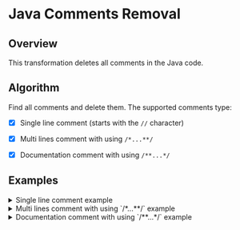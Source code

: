 # Java Comments Removal

## Overview

This transformation deletes all comments in the Java code. 

## Algorithm

Find all comments and delete them. The supported comments type:

- [x] Single line comment (starts with the `//` character)

- [x] Multi lines comment with using `/*...**/`

- [x] Documentation comment with using `/**...*/`

## Examples

<details><summary>Single line comment example</summary>
<p>

Code before transformation:

```
// Single line comment
// Single line comment
public class Test {
    // Single line comment
    // Single line comment
    // Single line comment
}
```

Code after transformation:

```
public class Test {
}
```

</p>
</details>


<details><summary>Multi lines comment with using `/*...**/` example</summary>
<p>

Code before transformation:

```
public class Test {
    /*
    This is a comment
    written in
    more than just one line
    * */
    /*
    This is a comment
    written in
    more than just one line
    * */
    /*
    This is a comment
    written in
    more than just one line
    * */
}
```

Code after transformation:

```
public class Test {
}
```

</p>
</details>

<details><summary>Documentation comment with using `/**...*/` example</summary>
<p>

Code before transformation:

```
/**
 This
 is
 documentation
 comment
 */
public class Test {
}
```

Code after transformation:

```
public class Test {
}
```

</p>
</details>

